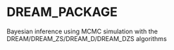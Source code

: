 # DREAM_PACKAGE
Bayesian inference using MCMC simulation with the DREAM/DREAM_ZS/DREAM_D/DREAM_DZS algorithms
